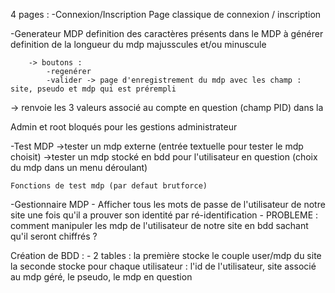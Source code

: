 4 pages : 
-Connexion/Inscription
	Page classique de connexion / inscription

-Generateur MDP
	definition des caractères présents dans le MDP à générer
	definition de la longueur du mdp
	majusscules et/ou minuscule

		-> boutons : 
			-regenérer
			-valider -> page d'enregistrement du mdp avec les champ : site, pseudo et mdp qui est prérempli
-> renvoie les 3 valeurs associé au compte en question (champ PID) dans la 

Admin et root bloqués pour les gestions administrateur


-Test MDP
	->tester un mdp externe (entrée textuelle pour tester le mdp choisit)
	->tester un mdp stocké en bdd pour l'utilisateur en question (choix du mdp dans un menu déroulant)

	Fonctions de test mdp (par defaut brutforce)

-Gestionnaire MDP
	- Afficher tous les mots de passe de l'utilisateur de notre site une fois qu'il a prouver son identité par ré-identification 
	- PROBLEME : comment manipuler les mdp de l'utilisateur de notre site en bdd sachant qu'il seront chiffrés ?


Création de BDD : 
	- 2 tables : 
	la première stocke le couple user/mdp du site
	la seconde stocke pour chaque utilisateur : l'id de l'utilisateur, site associé au mdp géré, le pseudo, le mdp en question 